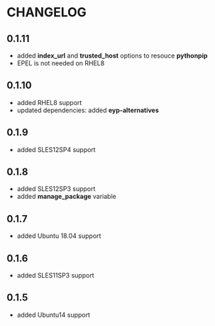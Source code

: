 # CHANGELOG

## 0.1.11

* added **index_url** and **trusted_host** options to resouce **pythonpip**
* EPEL is not needed on RHEL8

## 0.1.10

* added RHEL8 support
* updated dependencies: added **eyp-alternatives**

## 0.1.9

* added SLES12SP4 support

## 0.1.8

* added SLES12SP3 support
* added **manage_package** variable

## 0.1.7

* added Ubuntu 18.04 support

## 0.1.6

* added SLES11SP3 support

## 0.1.5

* added Ubuntu14 support
